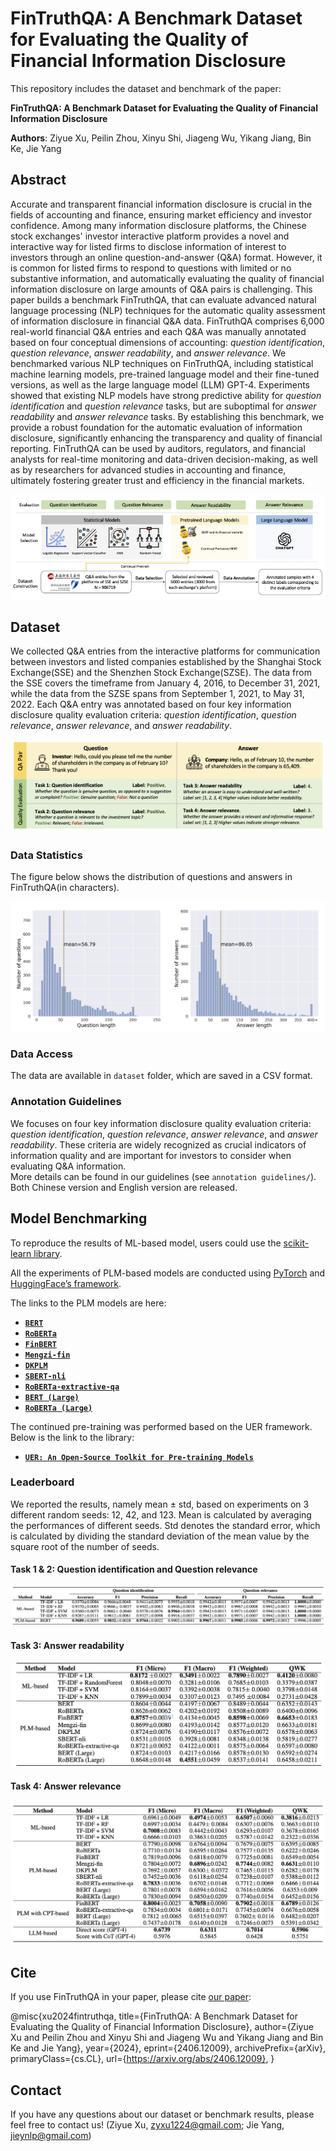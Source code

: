 # FinTruthQA: A Benchmark Dataset for Evaluating the Quality of Financial Information Disclosure

This repository includes the dataset and benchmark of the paper:

**FinTruthQA: A Benchmark Dataset for Evaluating the Quality of Financial Information Disclosure**

**Authors**: Ziyue Xu, Peilin Zhou, Xinyu Shi, Jiageng Wu, Yikang Jiang, Bin Ke, Jie Yang


## Abstract
Accurate and transparent financial information disclosure is crucial in the fields of accounting and finance, ensuring market efficiency and investor confidence. Among many information disclosure platforms, the Chinese stock exchanges' investor interactive platform provides a novel and interactive way for listed firms to disclose information of interest to investors through an online question-and-answer (Q&A) format. However, it is common for listed firms to respond to questions with limited or no substantive information, and automatically evaluating the quality of financial information disclosure on large amounts of Q&A pairs is challenging. This paper builds a benchmark FinTruthQA, that can evaluate advanced natural language processing (NLP) techniques for the automatic quality assessment of information disclosure in financial Q\&A data. FinTruthQA comprises 6,000 real-world financial Q&A entries and each Q&A was manually annotated based on four conceptual dimensions of accounting: _question identification_, _question relevance_, _answer readability_, and _answer relevance_. We benchmarked various NLP techniques on FinTruthQA, including statistical machine learning models, pre-trained language model and their fine-tuned versions, as well as the large language model (LLM) GPT-4.  Experiments showed that existing NLP models have strong predictive ability for _question identification_ and _question relevance_ tasks, but are suboptimal for _answer readability_ and _answer relevance_ tasks. By establishing this benchmark, we provide a robust foundation for the automatic evaluation of information disclosure, significantly enhancing the transparency and quality of financial reporting. FinTruthQA can be used by auditors, regulators, and financial analysts for real-time monitoring and data-driven decision-making, as well as by researchers for advanced studies in accounting and finance, ultimately fostering greater trust and efficiency in the financial markets. 

![avatar](figs/pipeline.png)

## Dataset
We collected Q&A entries from the interactive platforms for communication between investors and listed companies established by the Shanghai Stock Exchange(SSE) and the Shenzhen Stock Exchange(SZSE). The data from the SSE covers the timeframe from January 4, 2016, to December 31, 2021, while the data from the SZSE spans from September 1, 2021, to May 31, 2022. Each Q&A entry was annotated based on four key information disclosure quality evaluation criteria: _question identification_, _question relevance_, _answer relevance_, and _answer readability_.

![avatar](figs/annotation_sample.png)

### Data Statistics
The figure below shows the distribution of questions and answers in FinTruthQA(in characters).

![avatar](figs/data_len_distrib.png)

### Data Access

The data are available in `dataset` folder, which are saved in a CSV format.

### Annotation Guidelines
We focuses on four key information disclosure quality evaluation criteria: _question identification_, _question relevance_, _answer relevance_, and _answer readability_. These criteria are widely recognized as crucial indicators of information quality and are important for investors to consider when evaluating Q&A information.  
More details can be found in our guidelines (see `annotation guidelines/`).  Both Chinese version and English version are released.

## Model Benchmarking 

To reproduce the results of ML-based model, users could use the [scikit-learn library](https://scikit-learn.org/stable/).

All the experiments of PLM-based models are conducted using [PyTorch](https://github.com/pytorch/pytorch) and [HuggingFace’s framework](https://github.com/HuggingFace).

The links to the PLM models are here:

* **[`BERT`](https://huggingface.co/google-bert/bert-base-chinese)**
* **[`RoBERTa`](https://huggingface.co/hfl/chinese-roberta-wwm-ext)**
* **[`FinBERT`](https://github.com/valuesimplex/FinBERT)**
* **[`Mengzi-fin`](https://huggingface.co/Langboat/mengzi-bert-base-fin)**
* **[`DKPLM`](https://huggingface.co/alibaba-pai/pai-dkplm-financial-base-zh)**
* **[`SBERT-nli`](https://huggingface.co/uer/sbert-base-chinese-nli)**
* **[`RoBERTa-extractive-qa`](https://huggingface.co/uer/roberta-base-chinese-extractive-qa)**
* **[`BERT (Large)`](https://huggingface.co/yechen/bert-large-chinese)**
* **[`RoBERTa (Large)`](https://huggingface.co/hfl/chinese-roberta-wwm-ext-large)**

The continued pre-training was performed based on the UER framework. Below is the link to the library:
* **[`UER: An Open-Source Toolkit for Pre-training Models`](https://github.com/dbiir/UER-py)**

### Leaderboard
We reported the results, namely mean ± std, based on experiments on 3 different random seeds: 12, 42, and 123. Mean is calculated by averaging the performances of different seeds. Std denotes the standard error, which is calculated by dividing the standard deviation of the mean value by the square root of the number of seeds.

#### Task 1 & 2: Question identification and Question relevance

![avatar](figs/task_1_2_performance.png)

#### Task 3: Answer readability

![avatar](figs/task_3_performance.png)

#### Task 4: Answer relevance

![avatar](figs/task_4_performance.png)

## Cite

If you use FinTruthQA in your paper, please cite [our paper](https://arxiv.org/abs/2406.12009):

@misc{xu2024fintruthqa,
      title={FinTruthQA: A Benchmark Dataset for Evaluating the Quality of Financial Information Disclosure}, 
      author={Ziyue Xu and Peilin Zhou and Xinyu Shi and Jiageng Wu and Yikang Jiang and Bin Ke and Jie Yang},
      year={2024},
      eprint={2406.12009},
      archivePrefix={arXiv},
      primaryClass={cs.CL},
      url={https://arxiv.org/abs/2406.12009}, 
}

## Contact

If you have any questions about our dataset or benchmark results, please feel free to contact us!
(Ziyue Xu, zyxu1224@gmail.com; Jie Yang, jieynlp@gmail.com)